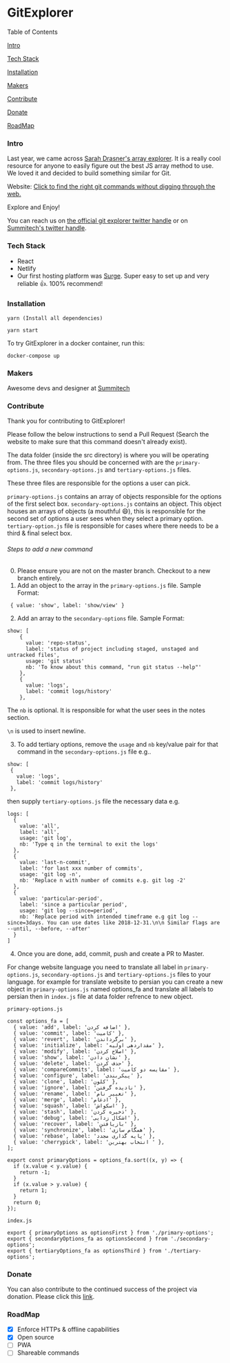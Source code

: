 # GitExplorer
Table of Contents

[Intro](https://github.com/summitech/gitexplorer/blob/master/README.md#intro)

[Tech Stack](https://github.com/summitech/gitexplorer/blob/master/README.md#tech-stack)

[Installation](https://github.com/summitech/gitexplorer/blob/master/README.md#installation)

[Makers](https://github.com/summitech/gitexplorer/blob/master/README.md#makers)

[Contribute](https://github.com/summitech/gitexplorer/blob/master/README.md#contribute)

[Donate](https://github.com/summitech/gitexplorer/blob/master/README.md#donate)

[RoadMap](https://github.com/summitech/gitexplorer/blob/master/README.md#roadmap)

### Intro
Last year, we came across [Sarah Drasner's array explorer](https://github.com/sdras/array-explorer). It is a really cool resource for anyone to easily figure out the best JS array method to use. We loved it and decided to build something similar for Git.

Website: [Click to find the right git commands without digging through the web.](https://gitexplorer.com)

Explore and Enjoy! 

You can reach us on [the official git explorer twitter handle](https://twitter.com/gitexplorer) or on [Summitech's twitter handle](https://twitter.com/summitechng).


### Tech Stack

- React
- Netlify
- Our first hosting platform was [Surge](https://surge.sh). Super easy to set up and very reliable :+1:. 100% recommend!


### Installation
```
yarn (Install all dependencies)

yarn start
```

To try GitExplorer in a docker container, run this:
```
docker-compose up
```

### Makers
Awesome devs and designer at [Summitech](https://summitech.ng)

### Contribute
Thank you for contributing to GitExplorer!

Please follow the below instructions to send a Pull Request (Search the website to make sure that this command doesn't already exist).

The data folder (inside the src directory) is where you will be operating from. The three files you should be concerned with are the `primary-options.js`, `secondary-options.js` and `tertiary-options.js` files. 

These three files are responsible for the options a user can pick. 

`primary-options.js` contains an array of objects responsible for the options of the first select box. 
`secondary-options.js` contains an object. This object houses an arrays of objects (a mouthful :smile:), this is responsible for the second set of options a user sees when they select a primary option. 
`tertiary-option.js` file is responsible for cases where there needs to be a third & final select box.

###### Steps to add a new command
0. Please ensure you are not on the master branch. Checkout to a new branch entirely.
1. Add an object to the array in the `primary-options.js` file. Sample Format:
```
 { value: 'show', label: 'show/view' }
```
2. Add an array to the `secondary-options` file. Sample Format:
```
show: [
    {
      value: 'repo-status',
      label: 'status of project including staged, unstaged and untracked files',
      usage: 'git status'
      nb: 'To know about this command, "run git status --help"'
    },
    {
      value: 'logs',
      label: 'commit logs/history'
    },
  ```
  The `nb` is optional. It is responsible for what the user sees in the notes section. 
  
  `\n` is used to insert newline.
  
  3. To add tertiary options, remove the `usage` and `nb` key/value pair for that command in the `secondary-options.js` file e.g..
  
   ```
show: [
    {
      value: 'logs',
      label: 'commit logs/history'
    },
  ```
  
  then supply `tertiary-options.js` file the necessary data e.g.
  ```
  logs: [
    {
      value: 'all',
      label: 'all',
      usage: 'git log',
      nb: 'Type q in the terminal to exit the logs'
    },
    {
      value: 'last-n-commit',
      label: 'for last xxx number of commits',
      usage: 'git log -n',
      nb: 'Replace n with number of commits e.g. git log -2'
    },
    {
      value: 'particular-period',
      label: 'since a particular period',
      usage: 'git log --since=period',
      nb: 'Replace period with intended timeframe e.g git log --since=3days. You can use dates like 2018-12-31.\n\n Similar flags are --until, --before, --after'
    }
  ]
  ```
4. Once you are done, add, commit, push and create a PR to Master.


For change website language you need to translate all label in  `primary-options.js`, `secondary-options.js` and `tertiary-options.js` files to your language.
for example for translate website to persian you can create a new object in `primary-options.js` named options_fa and translate all labels to persian then in `index.js` file at data folder refrence to new object.

`primary-options.js`
```
const options_fa = [
  { value: 'add', label: 'اضافه کردن' },
  { value: 'commit', label: 'کامیت' },
  { value: 'revert', label: 'برگرداندن' },
  { value: 'initialize', label: 'مقداردهی اولیه' },
  { value: 'modify', label: 'اصلاح کردن' },
  { value: 'show', label: 'نشان دادن' },
  { value: 'delete', label: 'حذف کردن' },
  { value: 'compareCommits', label: 'مقایسه دو کامیت' },
  { value: 'configure', label: 'پیکربندی' },
  { value: 'clone', label: 'کلون' },
  { value: 'ignore', label: 'نادیده گرفتن' },
  { value: 'rename', label: 'تغییر نام' },
  { value: 'merge', label: 'ادغام' },
  { value: 'squash', label: 'اسکواش' },
  { value: 'stash', label: 'ذخیره کردن' },
  { value: 'debug', label: 'اشکال زدایی' },
  { value: 'recover', label: 'بازیافتن' },
  { value: 'synchronize', label: 'همگام سازی' },
  { value: 'rebase', label: 'پایه گذاری مجدد' },
  { value: 'cherrypick', label: 'انتخاب بهترین ' },
];

export const primaryOptions = options_fa.sort((x, y) => {
  if (x.value < y.value) {
    return -1;
  }
  if (x.value > y.value) {
    return 1;
  }
  return 0;
});

```


`index.js`
```
export { primaryOptions as optionsFirst } from './primary-options';
export { secondaryOptions_fa as optionsSecond } from './secondary-options';
export { tertiaryOptions_fa as optionsThird } from './tertiary-options';

``` 

### Donate

 You can also contribute to the continued success of the project via donation. Please click this [link](https://rave.flutterwave.com/donate/bavfmdlomzs2).

 ### RoadMap

 - [x] Enforce HTTPs & offline capabilities
 - [x] Open source
 - [ ] PWA
 - [ ] Shareable commands
